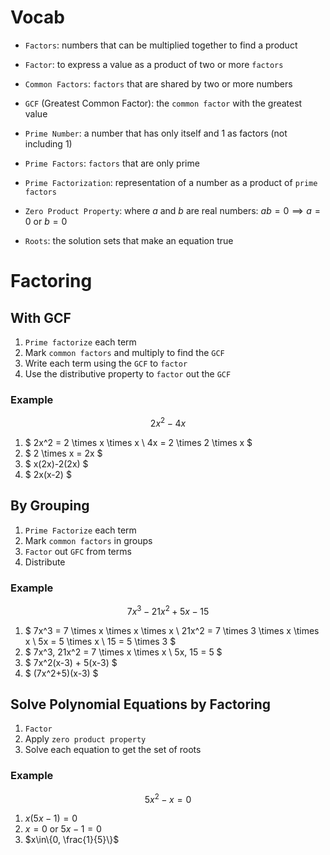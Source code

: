 # Vocab
- `Factors`: numbers that can be multiplied together to find a product
- `Factor`: to express a value as a product of two or more `factors`
- `Common Factors`: `factors` that are shared by two or more numbers
- `GCF` (Greatest Common Factor): the `common factor` with the greatest value
- `Prime Number`: a number that has only itself and $1$ as factors (not including $1$)
- `Prime Factors`: `factors` that are only prime
- `Prime Factorization`: representation of a number as a product of `prime factors`

- `Zero Product Property`: where $a$ and $b$ are real numbers: $ab=0 \implies a=0$ or $b=0$
- `Roots`: the solution sets that make an equation true

# Factoring

## With GCF
1. `Prime factorize` each term
2. Mark `common factors` and multiply to find the `GCF`
3. Write each term using the `GCF` to `factor`
4. Use the distributive property to `factor` out the `GCF`

### Example
$$
	2x^2-4x
$$

1. $ 2x^2 = 2 \times x \times x \\ 4x = 2 \times 2 \times x $
2. $ 2 \times x = 2x $
3. $ x(2x)-2(2x) $
4. $ 2x(x-2) $

## By Grouping
1. `Prime Factorize` each term
2. Mark `common factors` in groups
3. `Factor` out `GFC` from terms
4. Distribute

### Example
$$
	7x^3-21x^2+5x-15
$$

1. $ 7x^3 = 7 \times x \times x \times x \\ 21x^2 = 7 \times 3 \times x \times x \\ 5x = 5 \times x \\ 15 = 5 \times 3 $
2. $ 7x^3, 21x^2 = 7 \times x \times x \\ 5x, 15 = 5 $
3. $ 7x^2(x-3) + 5(x-3) $
4. $ (7x^2+5)(x-3) $

## Solve Polynomial Equations by Factoring
1. `Factor`
2. Apply `zero product property`
3. Solve each equation to get the set of roots

### Example
$$
	5x^2-x=0
$$

1. $x(5x-1)=0$
2. $x=0$ or $5x-1=0$
3. $x\in\{0, \frac{1}{5}\}$